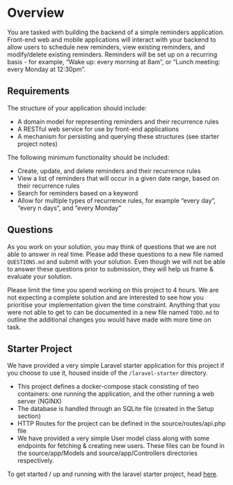 # Overview

You are tasked with building the backend of a simple reminders application. Front-end web and mobile applications will interact with your backend to allow users to schedule new reminders, view existing reminders, and modify/delete existing reminders. Reminders will be set up on a recurring basis - for example, “Wake up: every morning at 8am”, or “Lunch meeting: every Monday at 12:30pm”.

## Requirements

The structure of your application should include:

- A domain model for representing reminders and their recurrence rules
- A RESTful web service for use by front-end applications
- A mechanism for persisting and querying these structures (see starter project notes)

The following minimum functionality should be included:

- Create, update, and delete reminders and their recurrence rules
- View a list of reminders that will occur in a given date range, based on their recurrence rules
- Search for reminders based on a keyword
- Allow for multiple types of recurrence rules, for example “every day”, “every n days”, and “every Monday”

## Questions

As you work on your solution, you may think of questions that we are not able to answer in real time. Please add these questions to a new file named `QUESTIONS.md` and submit with your solution. Even though we will not be able to answer these questions prior to submission, they will help us frame & evaluate your solution.

Please limit the time you spend working on this project to 4 hours. We are not expecting a complete solution and are interested to see how you prioritise your implementation given the time constraint. Anything that you were not able to get to can be documented in a new file named `TODO.md` to outline the additional changes you would have made with more time on task.

## Starter Project

We have provided a very simple Laravel starter application for this project if you choose to use it, housed inside of the `/laravel-starter` directory.

- This project defines a docker-compose stack consisting of two containers: one running the application, and the other running a web server (NGINX)
- The database is handled through an SQLite file (created in the Setup section)
- HTTP Routes for the project can be defined in the source/routes/api.php file
- We have provided a very simple User model class along with some endpoints for fetching & creating new users. These files can be found in the source/app/Models and source/app/Controllers directories respectively.

To get started / up and running with the laravel starter project, head [here](LARAVEL-STARTER.md).
